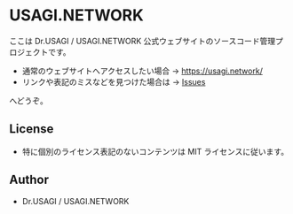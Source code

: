 # USAGI.NETWORK

ここは Dr.USAGI / USAGI.NETWORK 公式ウェブサイトのソースコード管理プロジェクトです。

- 通常のウェブサイトへアクセスしたい場合 → https://usagi.network/
- リンクや表記のミスなどを見つけた場合は → [Issues](https://github.com/usagi/usagi.network/issues)

へどうぞ。

## License

- 特に個別のライセンス表記のないコンテンツは MIT ライセンスに従います。

## Author

- Dr.USAGI / USAGI.NETWORK
